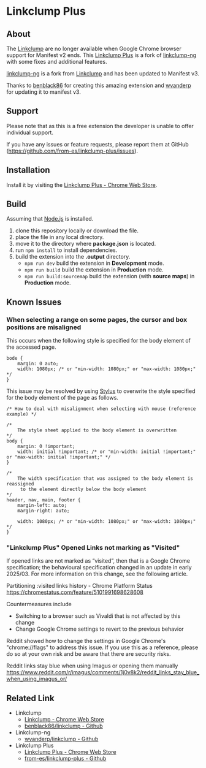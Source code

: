 # Linkclump Plus

## About

The [Linkclump](https://chromewebstore.google.com/detail/linkclump/lfpjkncokllnfokkgpkobnkbkmelfefj "https://chromewebstore.google.com/detail/linkclump/lfpjkncokllnfokkgpkobnkbkmelfefj") are no longer available when Google Chrome browser support for Manifest v2 ends. This [Linkclump Plus](https://chromewebstore.google.com/detail/linkclump-plus/ainlglbojoodfdbndbfofojhmjbmelmm "https://chromewebstore.google.com/detail/linkclump-plus/ainlglbojoodfdbndbfofojhmjbmelmm") is a fork of [linkclump-ng](https://github.com/wvanderp/linkclump "https://github.com/wvanderp/linkclump") with some fixes and additional features.

[linkclump-ng](https://github.com/wvanderp/linkclump "https://github.com/wvanderp/linkclump") is a fork from [Linkclump](https://github.com/benblack86/linkclump "https://github.com/benblack86/linkclump") and has been updated to Manifest v3.

Thanks to [benblack86](https://github.com/benblack86 "https://github.com/benblack86") for creating this amazing extension and [wvanderp](https://github.com/wvanderp "https://github.com/wvanderp") for updating it to manifest v3.

## Support

Please note that as this is a free extension the developer is unable to offer individual support.

If you have any issues or feature requests, please report them at GitHub (https://github.com/from-es/linkclump-plus/issues).

## Installation

Install it by visiting the [Linkclump Plus - Chrome Web Store](https://chromewebstore.google.com/detail/ainlglbojoodfdbndbfofojhmjbmelmm "Linkclump Plus - Chrome Web Store").

## Build

Assuming that [Node.js](https://nodejs.org/ "https://nodejs.org/") is installed.

1. clone this repository locally or download the file.
2. place the file in any local directory.
3. move it to the directory where **package.json** is located.
3. run ```npm install``` to install dependencies.
4. build the extension into the **.output** directory.
	- ```npm run dev``` build the extension in **Development** mode.
	- ```npm run build``` build the extension in **Production** mode.
	- ```npm run build:sourcemap``` build the extension (with **source maps**) in **Production** mode.

## Known Issues

### When selecting a range on some pages, the cursor and box positions are misaligned

This occurs when the following style is specified for the body element of the accessed page.

```
bode {
	margin: 0 auto;
	width: 1080px; /* or "min-width: 1080px;" or "max-width: 1080px;" */
}
```

This issue may be resolved by using [Stylus](https://chromewebstore.google.com/detail/stylus/clngdbkpkpeebahjckkjfobafhncgmne "https://chromewebstore.google.com/detail/stylus/clngdbkpkpeebahjckkjfobafhncgmne") to overwrite the style specified for the body element of the page as follows.

```
/* How to deal with misalignment when selecting with mouse (reference example) */

/*
	The style sheet applied to the body element is overwritten
*/
body {
	margin: 0 !important;
	width: initial !important; /* or "min-width: initial !important;" or "max-width: initial !important;" */
}

/*
	The width specification that was assigned to the body element is reassigned
	 to the element directly below the body element
*/
header, nav, main, footer {
	margin-left: auto;
	margin-right: auto;

	width: 1080px; /* or "min-width: 1080px;" or "max-width: 1080px;" */
}
```

### "Linkclump Plus" Opened Links not marking as "Visited"

If opened links are not marked as “visited”, then that is a Google Chrome specification; the behavioural specification changed in an update in early 2025/03. For more information on this change, see the following article.

Partitioning :visited links history - Chrome Platform Status
https://chromestatus.com/feature/5101991698628608

Countermeasures include

- Switching to a browser such as Vivaldi that is not affected by this change
- Change Google Chrome settings to revert to the previous behavior

Reddit showed how to change the settings in Google Chrome's "chrome://flags" to address this issue. If you use this as a reference, please do so at your own risk and be aware that there are security risks.

Reddit links stay blue when using Imagus or opening them manually
https://www.reddit.com/r/imagus/comments/1j0v8k2/reddit_links_stay_blue_when_using_imagus_or/

## Related Link

- Linkclump
	- [Linkclump - Chrome Web Store](https://chromewebstore.google.com/detail/linkclump/lfpjkncokllnfokkgpkobnkbkmelfefj "https://chromewebstore.google.com/detail/linkclump/lfpjkncokllnfokkgpkobnkbkmelfef")
	- [benblack86/linkclump - Github](https://github.com/benblack86/linkclump "https://github.com/benblack86/linkclump")
- Linkclump-ng
	- [wvanderp/linkclump - Github](https://github.com/wvanderp/linkclump "https://github.com/wvanderp/linkclump")
- Linkclump Plus
	- [Linkclump Plus - Chrome Web Store](https://chromewebstore.google.com/detail/ainlglbojoodfdbndbfofojhmjbmelmm "Linkclump Plus - Chrome Web Store")
	- [from-es/linkclump-plus - Github](https://github.com/from-es/linkclump-plus "https://github.com/from-es/linkclump-plus")